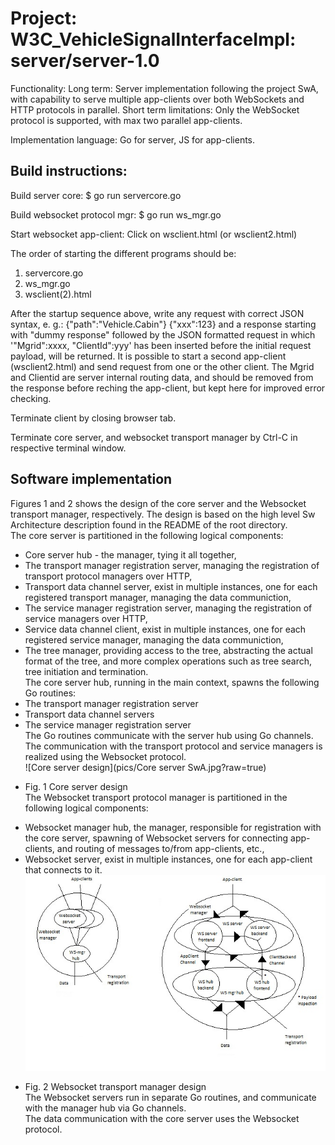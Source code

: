 # Project: W3C_VehicleSignalInterfaceImpl: server/server-1.0

Functionality: 
	Long term: Server implementation following the project SwA, with capability to serve multiple app-clients over both WebSockets and HTTP protocols in parallel.
	Short term limitations: Only the WebSocket protocol is supported, with max two parallel app-clients.

Implementation language: Go for server, JS for app-clients.


## Build instructions:
Build server core:
$ go run servercore.go

Build websocket protocol mgr:
$ go run ws_mgr.go

Start websocket app-client:
Click on wsclient.html (or wsclient2.html)

The order of starting the different programs should be:
1. servercore.go
2. ws_mgr.go
3. wsclient(2).html

After the startup sequence above, write any request with correct JSON syntax, e. g.:
{"path":"Vehicle.Cabin"}
{"xxx":123}
and a response starting with "dummy response" followed by the JSON formatted request in which '"Mgrid":xxxx, "ClientId":yyy' has been inserted before the initial request payload, will be returned. 
It is possible to start a second app-client (wsclient2.html) and send request from one or the other client. 
The Mgrid and Clientid are server internal routing data, and should be removed from the response before reching the app-client, but kept here for improved error checking.

Terminate client by closing browser tab.

Terminate core server, and websocket transport manager by Ctrl-C in respective terminal window.

## Software implementation
Figures 1 and 2 shows the design of the core server and the Websocket transport manager, respectively. The design is based on the high level Sw Architecture description found in the README of the root directory.<br>
The core server is partitioned in the following logical components:<br>
- Core server hub - the manager, tying it all together,<br>
- The transport manager registration server, managing the registration of transport protocol managers over HTTP,<br>
- Transport data channel server, exist in multiple instances, one for each registered transport manager, managing the data communiction,<br>
- The service manager registration server, managing the registration of service managers over HTTP,<br>
- Service data channel client, exist in multiple instances, one for each registered service manager, managing the data communiction,<br>
- The tree manager, providing access to the tree, abstracting the actual format of the tree, and more complex operations such as tree search, tree initiation and termination.<br>
The core server hub, running in the main context, spawns the following Go routines:<br>
- The transport manager registration server<br>
- Transport data channel servers<br>
- The service manager registration server<br>
The Go routines communicate with the server hub using Go channels.<br>
The communication with the transport protocol and service managers is realized using the Websocket protocol.<br>
![Core server design](pics/Core server SwA.jpg?raw=true)<br>
* Fig. 1 Core server design<br>
The Websocket transport protocol manager is partitioned in the following logical components:<br>
- Websocket manager hub, the manager, responsible for registration with the core server, spawning of Websocket servers for connecting app-clients, and routing of messages to/from app-clients, etc.,<br>
- Websocket server,  exist in multiple instances, one for each app-client that connects to it.<br>
![Transport manager design](pics/WS_manager_SwA.jpg?raw=true)<br>
* Fig. 2 Websocket transport manager design<br>
The Websocket servers run in separate Go routines, and communicate with the manager hub via Go channels.<br>
The data communication with the core server uses the Websocket protocol.<br>
